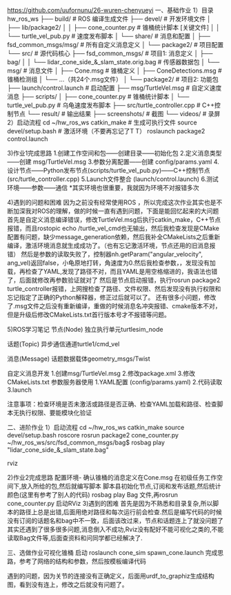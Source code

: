 https://github.com/uufornunu/26-wuren-chenyueyi
一、基础作业
1）目录
hw_ros_ws
├── build/               # ROS 编译生成文件
├── devel/               # 开发环境文件
│   ├── lib/package2/
│   │   ├── cone_counter.py       # 锥桶统计脚本 [关键文件]
│   │   └── turtle_vel_pub.py     # 速度发布脚本
│   └── share/           # 消息和配置
│       ├── fsd_common_msgs/msg/  # 所有自定义消息定义
│       └── package2/             # 项目配置
└── src/                 # 源代码核心
    ├── fsd_common_msgs/          # 项目1: 消息定义
    │   ├── bag/ 
    │   │   └── lidar_cone_side_&_slam_state.orig.bag  # 传感器数据包 
    │   └── msg/                  # 消息文件
    │       ├── Cone.msg          # 锥桶定义
    │       ├── ConeDetections.msg # 锥桶检测组
    │       └── ...（共24个.msg文件）
    │
    └── package2/                 # 项目2: 功能包
        ├── launch/control.launch # 启动配置
        ├── msg/TurtleVel.msg     # 自定义速度消息
        ├── scripts/
        │   ├── cone_counter.py   # 锥桶统计脚本
        │   └── turtle_vel_pub.py  # 乌龟速度发布脚本
        ├── src/turtle_controller.cpp  # C++控制节点
        └── result/               # 输出结果
            ├── screenshots/      # 截图
            └── videos/           # 录屏
2）启动流程
cd ~/hw_ros_ws 
catkin_make              # 生成可执行文件 
source devel/setup.bash  # 激活环境（不要再忘记了T T）
roslaunch package2 control.launch

3)作业1完成思路
1.创建工作空间和包——创建目录——初始化包
2.​​定义消息类型​——创建 msg/TurtleVel.msg
3.参数分离配置——创建 config/params.yaml
4.​​​​设计节点——Python发布节点​​ (scripts/turtle_vel_pub.py)——C++控制节点​​ (src/turtle_controller.cpp)
5.Launch文件整合 (launch/control.launch)
6.测试 环境——参数——通信
*其实环境也很重要，我就因为环境不对报错多次

4)遇到的问题和困难
因为之前没有经常使用ROS ，所以完成这次作业其实也是不断加深我对ROS的理解，做的时候一直有遇到问题，下面是能回忆起来的大问题
首先是自定义消息编译错误，修改TurtleVel.msg后执行catkin_make，C++节点报错，而且rostopic echo /turtle_vel_cmd也无输出，然后我检查发现是CMake配置有问题，缺少message_generation依赖，然后我补全CMakeLists之后重新编译，激活环境消息就生成成功了。（也有忘记激活环境，节点还用的旧消息报错）
然后是参数的读取失败了，控制器nh.getParam("angular_velocity", ang_vel)返回false，小龟原地打转，角速度为0.然后我检查参数，，发现没有加载，再检查了YAML,发现了路径不对，而且YAML是用空格缩进的，我语法也错了，后面就修改再参数验证就对了
然后是节点启动报错，执行rosrun package2 turtle_controller报错，上网搜检查了路径、文件权限、然后发现没有执行权限和忘记指定了正确的Python解释器，修正过后就可以了。
还有很多小问题，修改了.msg文件之后没有重新编译，重做的时候消息名冲突报错、cmake版本不对，但是升级后修改CMakeLists.txt首行版本号才不报错等问题。

5)ROS学习笔记
节点(Node)​​ 独立执行单元turtlesim_node
	
话题(Topic)​​ 异步通信通道turtle1/cmd_vel
	
消息(Message)​​ 话题数据载体geometry_msgs/Twist
	
 ​​自定义消息开发
 1.创建msg/TurtleVel.msg
 2.修改package.xml
 3.修改CMakeLists.txt
 ​​参数服务器使用​​
 1.YAML配置​​ (config/params.yaml)
 2.​​代码读取​​ 
 3.launch
 
 注意事项：检查环境是否未激活或路径是否正确、检查YAML加载和路径、检查脚本无执行权限、要能模块化验证
	
二、进阶作业
1）启动流程
cd ~/hw_ros_ws
catkin_make
source devel/setup.bash
roscore
rosrun package2 cone_counter.py
~/hw_ros_ws/src/fsd_common_msgs/bag$ rosbag play "lidar_cone_side_&_slam_state.bag"

rviz


2)作业2完成思路
配置环境- 确认锥桶的消息定义在Cone.msg
在初级任务工作空间下,放入所给的包,然后就编写脚本
脚本县初始化节点,订阅和发布话题,然后统计颜色(这里有参考了别人的代码)
rosbag play Bag 文件,再rosrun cone_counter.py 
启动RViz
3)遇到的困难
首先是因为不熟悉和目录复杂,所以脚本的路径上总是出错,后面用绝对路径和每次运行前会检查.然后是编写代码的时候没有订阅的话题名和bag中不一致，后面该改过来，节点和话题连上了就没问题了
其实还遇到了很多很多问题,消息倒入不成功,Rviz没有配好不能可视化之类的,不能读取Bag文件等,后面查资料和问同学都已经解决了.

三、选做作业可视化锥桶
启动 roslaunch cone_sim spawn_cone.launch
完成思路，参考了网络的结构和参数，然后按模板编译代码

遇到的问题，因为关节的连接没有正确定义，后面用urdf_to_graphiz生成结构图，看到没有连上，修改之后就没有问题了。
